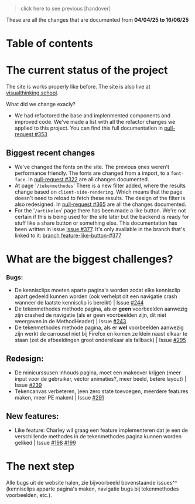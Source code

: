 > click here to see previous [handover]

These are all the changes that are documented from **04/04/25 to 16/06/25**

# Table of contents

# The current status of the project
The site is works properly like before. The site is also live at [visualthinking.school](https://visualthinking.school).

What did we change exacly?
- We had refactored the base and implenmented components and improved code. We've made a list with all the refactor changes we applied to this project. You can find this full documentation in [pull-request #353](https://github.com/fdnd-agency/visual-thinking/pull/353)
## ​Biggest recent changes
- We've changed the fonts on the site. The previous ones weren't performance friendly. The fonts are changed from a import, to a `font-face`. In [pull-request #322](https://github.com/fdnd-agency/visual-thinking/pull/429) are all changes documented.
- At page '`/tekenmethodes`' There is a new filter added, where the results change based on `client-side-rendering`. Which means that the page doesn't need to reload to fetch these results. The design of the filter is also redesigned. In [pull-request #365](https://github.com/fdnd-agency/visual-thinking/pull/405) are all the changes documented.
- For the '`/artikelen`' page there has been made a like button. We're not certain if this is being used for the site later but the backend is ready for stuff like a share button or something else. This documentation has been written in issue [issue #377](https://github.com/orgs/fdnd-agency/projects/7/views/13?filterQuery=-label%3ABacklog+-repo%3ARobin1224%2Fvisual-thinking+like&pane=issue&itemId=109618841&issue=fdnd-agency%7Cvisual-thinking%7C377). It's only available in the branch that's linked to it: [branch feature-like-button-#377](https://github.com/fdnd-agency/visual-thinking/tree/feature-like-button-%23377)
# ​What are the biggest challenges?
### Bugs:
- De kennisclips moeten aparte pagina's worden zodat elke kennisclip apart gedeeld kunnen worden (ook verhelpt dit een navigatie crash wanneer de laatste kennisclip is bereikt) | Issue [#244](https://github.com/orgs/fdnd-agency/projects/7/views/3?pane=issue&itemId=91502863&issue=fdnd-agency%7Cvisual-thinking%7C244)
- De tekenmethodes methode pagina, als er **geen** voorbeelden aanwezig zijn crashed de navigatie (als er geen voorbeelden zijn, dit niet weergeven in de MethodHeader) | Issue [#243](https://github.com/orgs/fdnd-agency/projects/7/views/3?pane=issue&itemId=91502811&issue=fdnd-agency%7Cvisual-thinking%7C243)
- De tekenmethodes methode pagina, als er **wel** voorbeelden aanwezig zijn werkt de carrousel niet bij Firefox en komen ze klein naast elkaar te staan (zet de afbeeldingen groot onderelkaar als fallback) | Issue [#295](https://github.com/orgs/fdnd-agency/projects/7/views/3?pane=issue&itemId=94425525&issue=fdnd-agency%7Cvisual-thinking%7C295)

## Redesign: 
- De minicurssusen inhouds pagina, moet een makeover krijgen (meer input voor de gebruiker, vector animaties?, meer beeld, betere layout) | Issue [#239](https://github.com/orgs/fdnd-agency/projects/7/views/3?pane=issue&itemId=91502427&issue=fdnd-agency%7Cvisual-thinking%7C239)
- Tekencanvas verbeteren, (een zero state toevoegen, meerdere features maken, meer PE maken) | Issue [#291](https://github.com/orgs/fdnd-agency/projects/7/views/3?pane=issue&itemId=94423655&issue=fdnd-agency%7Cvisual-thinking%7C291)

## New features:
- Like feature: Charley wil graag een feature implementeren dat je een de verschillende methodes in de tekenmethodes pagina kunnen worden geliked | Issue [#198](https://github.com/orgs/fdnd-agency/projects/7/views/3?pane=issue&itemId=81353410&issue=fdnd-agency%7Cvisual-thinking%7C198) [#199](https://github.com/orgs/fdnd-agency/projects/7/views/3?pane=issue&itemId=81353431&issue=fdnd-agency%7Cvisual-thinking%7C199)

# The next step
Alle bugs uit de website halen, zie bijvoorbeeld bovenstaande issues^^ (kennisclips apparte pagina's maken, navigatie bugs bij tekenmethodes voorbeelden, etc.).
